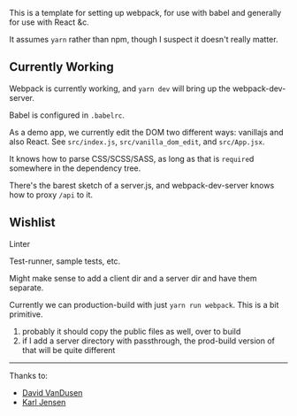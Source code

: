 

This is a template for setting up webpack, for use with babel and generally for use with React &c.

It assumes `yarn` rather than npm, though I suspect it doesn't really matter.


## Currently Working

Webpack is currently working, and `yarn dev` will bring up the webpack-dev-server.

Babel is configured in `.babelrc`.

As a demo app, we currently edit the DOM two different ways: vanillajs and also React.  See `src/index.js`,
`src/vanilla_dom_edit`, and `src/App.jsx`.

It knows how to parse CSS/SCSS/SASS, as long as that is `require`d somewhere in the dependency tree.

There's the barest sketch of a server.js, and webpack-dev-server knows how to proxy `/api` to it.


## Wishlist

Linter

Test-runner, sample tests, etc.

Might make sense to add a client dir and a server dir and have them separate.

Currently we can production-build with just `yarn run webpack`.  This is a bit primitive.
  1) probably it should copy the public files as well, over to build
  2) if I add a server directory with passthrough, the prod-build version of that will be quite different



---

Thanks to:

* [David VanDusen](https://github.com/davidvandusen/react-webpack-boilerplate)
* [Karl Jensen](https://github.com/jensen/webpack-notes)


